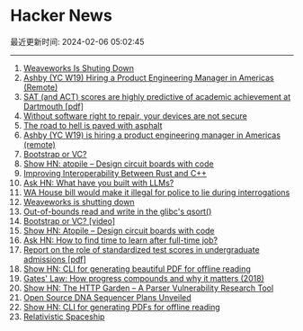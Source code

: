 # Hacker News

最近更新时间: 2024-02-06 05:02:45

--- 
1. [Weaveworks Is Shuting Down](https://twitter.com/monadic/status/1754530336120140116) 
2. [Ashby (YC W19) Hiring a Product Engineering Manager in Americas (Remote)](https://www.ashbyhq.com/careers?ashby_jid=933570bc-a3d6-4fcc-991d-dc399c53a58a) 
3. [SAT (and ACT) scores are highly predictive of academic achievement at Dartmouth [pdf]](https://home.dartmouth.edu/sites/home/files/2024-02/sat-undergrad-admissions.pdf) 
4. [Without software right to repair, your devices are not secure](https://sfconservancy.org/blog/2024/feb/03/ccirt-security-and-software-right-to-repair/) 
5. [The road to hell is paved with asphalt](https://devonzuegel.com/the-road-to-hell-is-paved-with-asphalt) 
6. [Ashby (YC W19) is hiring a product engineering manager in Americas (remote)](https://www.ashbyhq.com/careers?ashby_jid=933570bc-a3d6-4fcc-991d-dc399c53a58a) 
7. [Bootstrap or VC?](https://www.ycombinator.com/blog/bootstrap-or-vc/) 
8. [Show HN: atopile – Design circuit boards with code](https://news.ycombinator.com/item?id=39263854) 
9. [Improving Interoperability Between Rust and C++](https://security.googleblog.com/2024/02/improving-interoperability-between-rust-and-c.html) 
10. [Ask HN: What have you built with LLMs?](https://news.ycombinator.com/item?id=39263664) 
11. [WA House bill would make it illegal for police to lie during interrogations](https://www.seattletimes.com/seattle-news/politics/wa-house-would-make-it-illegal-for-police-to-lie-during-interrogations/) 
12. [Weaveworks is shutting down](https://www.linkedin.com/posts/richardsonalexis_hi-everyone-i-am-very-sad-to-announce-activity-7160295096825860096-ZS67) 
13. [Out-of-bounds read and write in the glibc's qsort()](https://www.openwall.com/lists/oss-security/2024/01/30/7) 
14. [Bootstrap or VC? [video]](https://www.youtube.com/watch?v=D81y-kh11oI) 
15. [Show HN: Atopile – Design circuit boards with code](https://news.ycombinator.com/item?id=39263854) 
16. [Ask HN: How to find time to learn after full-time job?](https://news.ycombinator.com/item?id=39264751) 
17. [Report on the role of standardized test scores in undergraduate admissions [pdf]](https://home.dartmouth.edu/sites/home/files/2024-02/sat-undergrad-admissions.pdf) 
18. [Show HN: CLI for generating beautiful PDF for offline reading](https://github.com/dvcoolarun/web2pdf) 
19. [Gates' Law: How progress compounds and why it matters (2018)](https://fs.blog/gates-law/) 
20. [Show HN: The HTTP Garden – A Parser Vulnerability Research Tool](https://github.com/narfindustries/http-garden) 
21. [Open Source DNA Sequencer Plans Unveiled](http://omicsomics.blogspot.com/2024/02/want-to-build-sequencer-454bio-opens-up.html) 
22. [Show HN: CLI for generating PDFs for offline reading](https://github.com/dvcoolarun/web2pdf) 
23. [Relativistic Spaceship](https://dmytry.github.io/space/) 
